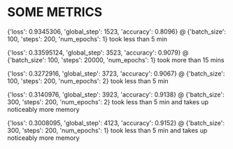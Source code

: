 SOME METRICS
=============

  {'loss': 0.9345306, 'global_step': 1523, 'accuracy': 0.8096} @ {'batch_size': 100, 'steps': 200, 'num_epochs': 1} took less than 5 min
  
  {'loss': 0.33595124, 'global_step': 3523, 'accuracy': 0.9079} @ {'batch_size': 100, 'steps': 20000, 'num_epochs': 1} took more than 15 mins
  
  {'loss': 0.3272916, 'global_step': 3723, 'accuracy': 0.9067} @ {'batch_size': 100, 'steps': 200, 'num_epochs': 2} took less than 5 min

  {'loss': 0.3140976, 'global_step': 3923, 'accuracy': 0.9138} @ {'batch_size': 300, 'steps': 200, 'num_epochs': 2} took less than 5 min and takes up noticeably more memory
  
  {'loss': 0.3008095, 'global_step': 4123, 'accuracy': 0.9152} @ {'batch_size': 300, 'steps': 200, 'num_epochs': 1} took less than 5 min and takes up noticeably more memory

